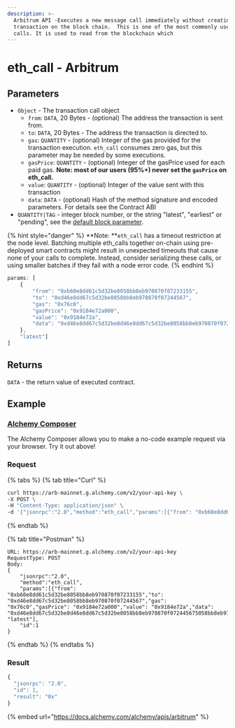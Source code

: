 ```yaml
---
description: >-
  Arbitrum API -Executes a new message call immediately without creating a
  transaction on the block chain.  This is one of the most commonly used API
  calls. It is used to read from the blockchain which
---
```


# eth\_call - Arbitrum

## Parameters

* `Object` - The transaction call object
  * `from`: `DATA`, 20 Bytes - (optional) The address the transaction is sent from.
  * `to`: `DATA`, 20 Bytes - The address the transaction is directed to.
  * `gas`: `QUANTITY` - (optional) Integer of the gas provided for the transaction execution. `eth_call` consumes zero gas, but this parameter may be needed by some executions.
  * `gasPrice`: `QUANTITY` - (optional) Integer of the gasPrice used for each paid gas. **Note: most of our users (95%+) never set the `gasPrice` on eth\_call.**
  * `value`: `QUANTITY` - (optional) Integer of the value sent with this transaction
  * `data`: `DATA` - (optional) Hash of the method signature and encoded parameters. For details see the Contract ABI
* `QUANTITY|TAG` - integer block number, or the string "latest", "earliest" or "pending", see the [default block parameter](https://eth.wiki/json-rpc/API#the-default-block-parameter).

{% hint style="danger" %}
\*\*Note: \*\*`eth_call` has a timeout restriction at the node level. Batching multiple eth\_calls together on-chain using pre-deployed smart contracts might result in unexpected timeouts that cause none of your calls to complete. Instead, consider serializing these calls, or using smaller batches if they fail with a node error code.
{% endhint %}

```javascript
params: [
    {
        "from": "0xb60e8dd61c5d32be8058bb8eb970870f07233155",
        "to": "0xd46e8dd67c5d32be8058bb8eb970870f07244567",
        "gas": "0x76c0",
        "gasPrice": "0x9184e72a000",
        "value": "0x9184e72a",
        "data": "0xd46e8dd67c5d32be8d46e8dd67c5d32be8058bb8eb970870f072445675058bb8eb970870f072445675"
    }, 
    "latest"]
]
```

## Returns

`DATA` - the return value of executed contract.

## Example

### [Alchemy Composer](https://composer.alchemyapi.io/?composer\_state=%7B%22chain%22%3A1%2C%22network%22%3A201%2C%22methodName%22%3A%22eth\_call%22%2C%22paramValues%22%3A%5B%7B%22to%22%3A%22%22%7D%2C%22latest%22%5D%7D)

The Alchemy Composer allows you to make a no-code example request via your browser. Try it out above!

### Request

{% tabs %}
{% tab title="Curl" %}
```bash
curl https://arb-mainnet.g.alchemy.com/v2/your-api-key \
-X POST \
-H "Content-Type: application/json" \
-d '{"jsonrpc":"2.0","method":"eth_call","params":[{"from": "0xb60e8dd61c5d32be8058bb8eb970870f07233155","to": "0xd46e8dd67c5d32be8058bb8eb970870f07244567","gas": "0x76c0","gasPrice": "0x9184e72a000","value": "0x9184e72a","data": "0xd46e8dd67c5d32be8d46e8dd67c5d32be8058bb8eb970870f072445675058bb8eb970870f072445675"}, "latest"],"id":1}'
```
{% endtab %}

{% tab title="Postman" %}
```http
URL: https://arb-mainnet.g.alchemy.com/v2/your-api-key
RequestType: POST
Body: 
{
    "jsonrpc":"2.0",
    "method":"eth_call",
    "params":[{"from": "0xb60e8dd61c5d32be8058bb8eb970870f07233155","to": "0xd46e8dd67c5d32be8058bb8eb970870f07244567","gas": "0x76c0","gasPrice": "0x9184e72a000","value": "0x9184e72a","data": "0xd46e8dd67c5d32be8d46e8dd67c5d32be8058bb8eb970870f072445675058bb8eb970870f072445675"}, "latest"],
    "id":1
}
```
{% endtab %}
{% endtabs %}

### Result

```javascript
{
  "jsonrpc": "2.0",
  "id": 1,
  "result": "0x"
}
```

{% embed url="https://docs.alchemy.com/alchemy/apis/arbitrum" %}
